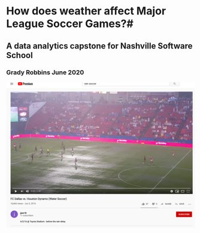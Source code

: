 # How does weather affect Major League Soccer Games?# 

## A data analytics capstone for Nashville Software School
### Grady Robbins June 2020

![Texas Derby 2016](https://github.com/gradyrobbins/DA2_Capstone/blob/master/rainsoccerHoustonVsDallas2016.png "Texas Derby 2016")

